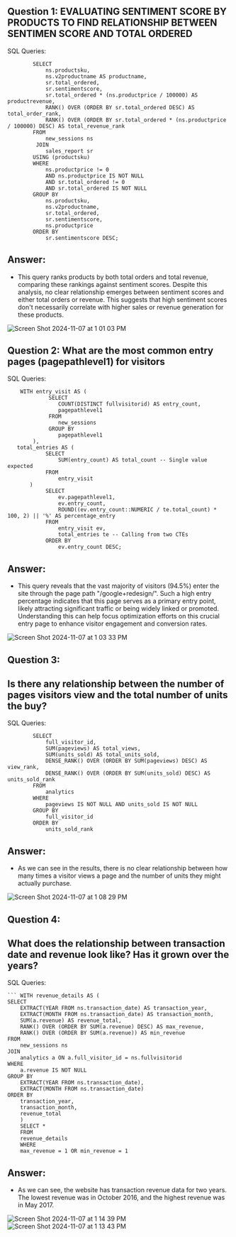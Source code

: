 ## Question 1: EVALUATING SENTIMENT SCORE BY PRODUCTS TO FIND RELATIONSHIP BETWEEN SENTIMEN SCORE AND TOTAL ORDERED

SQL Queries:



```
        SELECT
            ns.productsku,
            ns.v2productname AS productname,
            sr.total_ordered,
            sr.sentimentscore,
            sr.total_ordered * (ns.productprice / 100000) AS productrevenue,
            RANK() OVER (ORDER BY sr.total_ordered DESC) AS total_order_rank,
            RANK() OVER (ORDER BY sr.total_ordered * (ns.productprice / 100000) DESC) AS total_revenue_rank
        FROM
            new_sessions ns
         JOIN
            sales_report sr
        USING (productsku)
        WHERE
            ns.productprice != 0
            AND ns.productprice IS NOT NULL
            AND sr.total_ordered != 0
            AND sr.total_ordered IS NOT NULL
        GROUP BY
            ns.productsku,
            ns.v2productname,
            sr.total_ordered,
            sr.sentimentscore,
            ns.productprice
        ORDER BY
            sr.sentimentscore DESC;
``` 

## Answer: 
- This query ranks products by both total orders and total revenue, comparing these rankings against sentiment scores. Despite this analysis, no clear relationship emerges between sentiment scores and either total orders or revenue. This suggests that high sentiment scores don't necessarily correlate with higher sales or revenue generation for these products.

![Screen Shot 2024-11-07 at 1 01 03 PM](https://github.com/user-attachments/assets/c2d18ffa-c85b-46d3-8fbf-9ac1d89def40)


## Question 2: What are the most common entry pages (pagepathlevel1) for visitors

SQL Queries:

``` 
    WITH entry_visit AS (
             SELECT
                COUNT(DISTINCT fullvisitorid) AS entry_count,
                pagepathlevel1
             FROM
                new_sessions
             GROUP BY
                pagepathlevel1 
        ),
   total_entries AS (
            SELECT
                SUM(entry_count) AS total_count -- Single value expected
            FROM
                entry_visit
       )
            SELECT
                ev.pagepathlevel1,
                ev.entry_count,
                ROUND((ev.entry_count::NUMERIC / te.total_count) * 100, 2) || '%' AS percentage_entry
            FROM
                entry_visit ev, 
                total_entries te -- Calling from two CTEs
            ORDER BY
                ev.entry_count DESC;
``` 

## Answer:
- This query reveals that the vast majority of visitors (94.5%) enter the site through the page path "/google+redesign/". Such a high entry percentage indicates that this page serves as a primary entry point, likely attracting significant traffic or being widely linked or promoted. Understanding this can help focus optimization efforts on this crucial entry page to enhance visitor engagement and conversion rates.

![Screen Shot 2024-11-07 at 1 03 33 PM](https://github.com/user-attachments/assets/eb8ddccf-7a1e-4349-91d1-e72649c340ee)


## Question 3: 
## Is there any relationship between the number of pages visitors view and the total number of units the buy?

SQL Queries:
 
```
        SELECT
            full_visitor_id,
            SUM(pageviews) AS total_views,
            SUM(units_sold) AS total_units_sold,
            DENSE_RANK() OVER (ORDER BY SUM(pageviews) DESC) AS view_rank,
            DENSE_RANK() OVER (ORDER BY SUM(units_sold) DESC) AS units_sold_rank
        FROM 
            analytics
        WHERE 
            pageviews IS NOT NULL AND units_sold IS NOT NULL
        GROUP BY
            full_visitor_id
        ORDER BY
            units_sold_rank
``` 


## Answer:
- As we can see in the results, there is no clear relationship between how many times a visitor views a page and the number of units they might actually purchase.

![Screen Shot 2024-11-07 at 1 08 29 PM](https://github.com/user-attachments/assets/b3c51a19-74e3-4075-acd8-42857f371f80)



## Question 4: 
## What does the relationship between transaction date and revenue look like? Has it grown over the years?

SQL Queries:



    ``` WITH revenue_details AS (
    SELECT
        EXTRACT(YEAR FROM ns.transaction_date) AS transaction_year,
        EXTRACT(MONTH FROM ns.transaction_date) AS transaction_month,
        SUM(a.revenue) AS revenue_total,
        RANK() OVER (ORDER BY SUM(a.revenue) DESC) AS max_revenue,
        RANK() OVER (ORDER BY SUM(a.revenue)) AS min_revenue
    FROM
        new_sessions ns
    JOIN
        analytics a ON a.full_visitor_id = ns.fullvisitorid
    WHERE
        a.revenue IS NOT NULL
    GROUP BY
        EXTRACT(YEAR FROM ns.transaction_date),
        EXTRACT(MONTH FROM ns.transaction_date)
    ORDER BY
        transaction_year,
        transaction_month,
        revenue_total
        )
        SELECT *
        FROM 
        revenue_details
        WHERE 
        max_revenue = 1 OR min_revenue = 1

## Answer:
- As we can see, the website has transaction revenue data for two years. The lowest revenue was in October 2016, and the highest revenue was in May 2017.

![Screen Shot 2024-11-07 at 1 14 39 PM](https://github.com/user-attachments/assets/69bd1b6a-b479-4750-86a7-3527132774c1)
![Screen Shot 2024-11-07 at 1 13 43 PM](https://github.com/user-attachments/assets/491fcf61-bc27-4c5e-b923-40d6c3ab6929)



